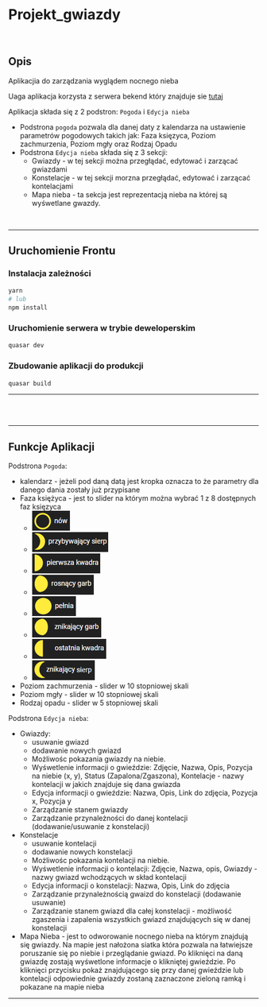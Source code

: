 # Projekt_gwiazdy

<br>

## Opis
Aplikacjia do zarządzania wyglądem nocnego nieba

Uaga aplikacja korzysta z serwera bekend który znajduje sie [tutaj]()

Aplikacja składa się z 2 podstron: `Pogoda` i `Edycja nieba`
- Podstrona `pogoda` pozwala dla danej daty z kalendarza na ustawienie parametrów pogodowych takich jak: Faza księzyca, Poziom zachmurzenia, Poziom mgły oraz Rodzaj Opadu
- Podstrona `Edycja nieba` składa się z 3 sekcji:
    - Gwiazdy - w tej sekcji można przegłądać, edytować i zarzącać gwiazdami
    - Konstelacje - w tej sekcji morzna przegłądać, edytować i zarzącać kontelacjami
    - Mapa nieba - ta sekcja jest reprezentacją nieba na której są wyśwetlane gwazdy. 


<br>


---

## Uruchomienie Frontu
### Instalacja zależności
```bash
yarn
# lub
npm install
```

### Uruchomienie serwera w trybie deweloperskim
```bash
quasar dev
```

### Zbudowanie aplikacji do produkcji
```bash
quasar build
```
---

<br>
<br>

---

## Funkcje Aplikacji

Podstrona `Pogoda`:
 - kalendarz - jeżeli pod daną datą jest kropka oznacza to że parametry dla danego dania zostały już przypisane
 - Faza księżyca - jest to slider na którym można wybrać 1 z 8 dostępnych faz księzyca 
    - ![Nów](./samlpes/ksiezyc/now.png)
    - ![przybywający sierp](./samlpes/ksiezyc/przybywajacy_sierp.png)
    - ![pierwsza kwadra](./samlpes/ksiezyc/pierwsza_kwadra.png)
    - ![rosnący garb](./samlpes/ksiezyc/rosnacy_garb.png)
    - ![pełnia](./samlpes/ksiezyc/pelnia.png)
    - ![znikający garb](./samlpes/ksiezyc/znikajacy_garb.png)
    - ![ostatnia kwadra](./samlpes/ksiezyc/ostatnia_kwadra.png)
    - ![znikający sierp](./samlpes/ksiezyc/znikajacy_sierp.png)
 - Poziom zachmurzenia - slider w 10 stopniowej skali
 - Poziom mgły - slider w 10 stopniowej skali
 - Rodzaj opadu - slider w 5 stopniowej skali

Podstrona `Edycja nieba`:
- Gwiazdy:
    - usuwanie gwiazd
    - dodawanie nowych gwiazd
    - Możliwośc pokazania gwiazdy na niebie.
    - Wyśwetlenie informacji o gwieździe: Zdjęcie, Nazwa, Opis, Pozycja na niebie (x, y), Status (Zapalona/Zgaszona), Kontelacje - nazwy kontelacji w jakich znajduje się dana gwiazda
    - Edycja informacji o gwieździe: Nazwa, Opis, Link do zdjęcia, Pozycja x, Pozycja y
    - Zarządzanie stanem gwiazdy
    - Zarządzanie przynależności do danej kontelacji (dodawanie/usuwanie z konstelacji)
- Konstelacje
    - usuwanie kontelacji
    - dodawanie nowych konstelacji
    - Możliwośc pokazania kontelacji na niebie.
    - Wyśwetlenie informacji o kontelacji: Zdjęcie, Nazwa, opis, Gwiazdy - nazwy gwiazd wchodzących w skład kontelacji
    - Edycja informacji o konstelacji: Nazwa, Opis, Link do zdjęcia
    - Zarządzanie przynależnością gwaizd do konstelacji (dodawanie usuwanie)
    - Zarządzanie stanem gwiazd dla całej konstelacji - możliwość zgaszenia i zapalenia wszystkich gwiazd znajdujących się w danej konstelacji
- Mapa Nieba - jest to odworowanie nocnego nieba na którym znajdują się gwiazdy. Na mapie jest nałożona siatka która pozwala na łatwiejsze poruszanie się po niebie i przeglądanie gwiazd. Po kliknięci na daną gwiazdę zostają wyśwetlone informacje o klikniętej gwieździe. Po kliknięci przycisku pokaż znajdującego się przy danej gwieździe lub kontelacji odpowiednie gwiazdy zostaną zaznaczone zieloną ramką i pokazane na mapie nieba

---

